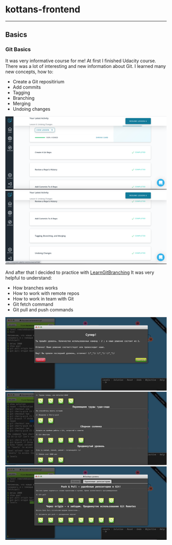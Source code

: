 # kottans-frontend
---
## Basics

### Git Basics

It was very informative course for me! 
At first I finished Udacity course. There was a lot of interesting and new information about Git.
I learned many new concepts, how to:

* Create a Git repositirium
* Add commits
* Tagging
* Branching
* Merging
* Undoing changes

![Udacity-screenshot](git_basics/udacity-screenshot_01.png)
![Udacity-screenshot](git_basics/udacity-screenshot_02.png)

And after that I decided to practice with [LearnGitBranching](https://learngitbranching.js.org)
It was very helpful to understand:

* How branches works
* How to work with remote repos
* How to work in team with Git
* Git fetch command
* Git pull and push commands

![LearnGitBranching-screenshot](git_basics/LearnGitBranching-screenshot_01.png)
![LearnGitBranching-screenshot](git_basics/LearnGitBranching-screenshot_02.png)
![LearnGitBranching-screenshot](git_basics/LearnGitBranching-screenshot_03.png)

